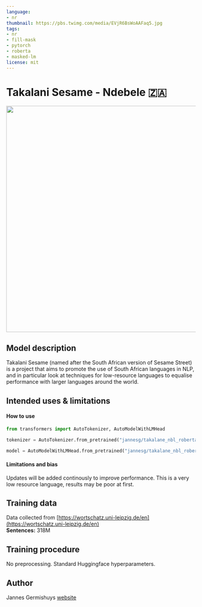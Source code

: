 ```yaml
---
language:
- nr
thumbnail: https://pbs.twimg.com/media/EVjR6BsWoAAFaq5.jpg
tags:
- nr
- fill-mask
- pytorch
- roberta
- masked-lm
license: mit
---
```


# Takalani Sesame - Ndebele 🇿🇦

<img src="https://pbs.twimg.com/media/EVjR6BsWoAAFaq5.jpg" width="600"/> 

## Model description

Takalani Sesame (named after the South African version of Sesame Street) is a project that aims to promote the use of South African languages in NLP, and in particular look at techniques for low-resource languages to equalise performance with larger languages around the world.

## Intended uses & limitations

#### How to use

```python
from transformers import AutoTokenizer, AutoModelWithLMHead

tokenizer = AutoTokenizer.from_pretrained("jannesg/takalane_nbl_roberta")

model = AutoModelWithLMHead.from_pretrained("jannesg/takalane_nbl_roberta")
```

#### Limitations and bias

Updates will be added continously to improve performance. This is a very low resource language, results may be poor at first. 

## Training data

Data collected from [https://wortschatz.uni-leipzig.de/en](https://wortschatz.uni-leipzig.de/en) <br/>
**Sentences:** 318M

## Training procedure

No preprocessing. Standard Huggingface hyperparameters. 

## Author

Jannes Germishuys [website](http://jannesgg.github.io)
